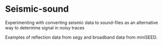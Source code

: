 # Seismic-sound

Experimenting with converting seismic data to sound-files as an alternative way to determine signal in noisy traces

Examples of reflection data from segy and broadband data from miniSEED. 
